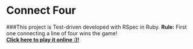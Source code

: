 # Connect Four
###This project is Test-driven developed with RSpec in Ruby.
<b>Rule:</b> First one connecting a line of four wins the game!<br>
[<b>Click here to play it online :)!</b>](https://repl.it/CjAj/8)
